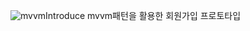 
![mvvmIntroduce](https://github.com/ellycrab/selfIntroduction/assets/54714275/6e21e2e6-e5c2-4aa3-b8f8-c073ef1f1124)
mvvm패턴을 활용한 회원가입 프로토타입
